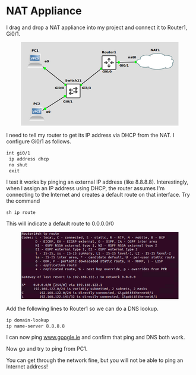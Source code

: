 # NAT Appliance

I drag and drop a NAT appliance into my project and connect it to Router1, Gi0/1.

<figure><img src="../../.gitbook/assets/image (3).png" alt=""><figcaption></figcaption></figure>

I need to tell my router to get its IP address via DHCP from the NAT. I configure Gi0/1 as follows.

```
int gi0/1
 ip address dhcp
 no shut
 exit
```

I test it works by pinging an external IP address (like 8.8.8.8). Interestingly, when I assign an IP address using DHCP, the router assumes I'm connecting to the Internet and creates a default route on that interface. Try the command

```
sh ip route
```

This will indicate a default route to 0.0.0.0/0

<figure><img src="../../.gitbook/assets/image (4).png" alt=""><figcaption></figcaption></figure>

Add the following lines to Router1 so we can do a DNS lookup.

```
ip domain-lookup
ip name-server 8.8.8.8
```

I can now ping www.google.ie and confirm that ping and DNS both work.

Now go and try to ping from PC1.&#x20;

You can get through the network fine, but you will not be able to ping an Internet address!
